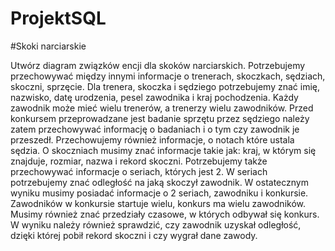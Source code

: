# ProjektSQL

#Skoki narciarskie

Utwórz diagram związków encji dla skoków narciarskich. Potrzebujemy przechowywać między innymi informacje o trenerach, skoczkach, sędziach, skoczni, sprzęcie. Dla trenera, skoczka i sędziego potrzebujemy znać imię, nazwisko, datę urodzenia, pesel zawodnika i kraj pochodzenia. Każdy zawodnik może mieć wielu trenerów, a trenerzy wielu zawodników. Przed konkursem przeprowadzane jest badanie sprzętu przez sędziego należy zatem przechowywać informację o badaniach i o tym czy zawodnik je przeszedł. Przechowujemy również informacje, o notach które ustala sędzia. O skoczniach musimy znać informacje takie jak: kraj, w którym się znajduje, rozmiar, nazwa i rekord skoczni. Potrzebujemy także przechowywać informacje o seriach, których jest 2. W seriach potrzebujemy znać odległość na jaką skoczył zawodnik. W ostatecznym wyniku musimy posiadać informacje o 2 seriach, zawodniku i konkursie. Zawodników w konkursie startuje wielu, konkurs ma wielu zawodników. Musimy również znać przedziały czasowe, w których odbywał się konkurs. W wyniku należy również sprawdzić, czy zawodnik uzyskał odległość, dzięki której pobił rekord skoczni i czy wygrał dane zawody.
